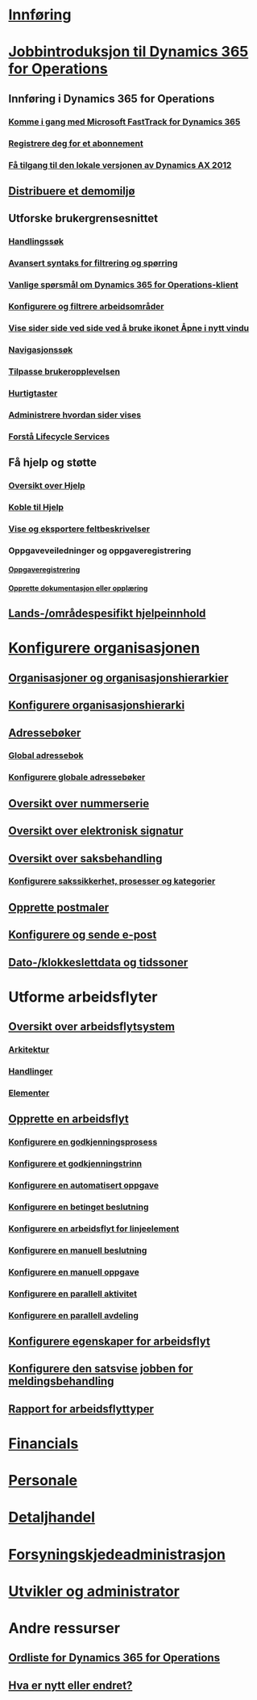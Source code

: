 # [Innføring](index.md)

# [Jobbintroduksjon til Dynamics 365 for Operations](get-started/onboarding-home.md)
## Innføring i Dynamics 365 for Operations
### [Komme i gang med Microsoft FastTrack for Dynamics 365](get-started/fasttrack-dynamics-365-overview.md)
### [Registrere deg for et abonnement](/dynamics365/operations/dev-itpro/dev-tools/sign-up-preview-subscription?toc=/dynamics365/operations/toc.json)
### [Få tilgang til den lokale versjonen av Dynamics AX 2012](/dynamics365/operations/dev-itpro/deployment/csp-download-customersource?toc=/dynamics365/operations/toc.json)
## [Distribuere et demomiljø](/dynamics365/operations/dev-itpro/deployment/deploy-demo-environment?toc=/dynamics365/operations/toc.json)

## Utforske brukergrensesnittet
### [Handlingssøk](get-started/action-search.md)
### [Avansert syntaks for filtrering og spørring](get-started/advanced-filtering-query-options.md)
### [Vanlige spørsmål om Dynamics 365 for Operations-klient](get-started/client-faq.md)
### [Konfigurere og filtrere arbeidsområder](get-started/configure-filter-workspaces.md)
### [Vise sider side ved side ved å bruke ikonet Åpne i nytt vindu](get-started/display-pages-side-by-side.md)
### [Navigasjonssøk](get-started/navigation-search.md)
### [Tilpasse brukeropplevelsen](get-started/personalize-user-experience.md)
### [Hurtigtaster](get-started/shortcut-keys.md)
### [Administrere hvordan sider vises](get-started/window-management.md)
### [Forstå Lifecycle Services](/dynamics365/operations/dev-itpro/lifecycle-services/lcs-works-lcs?toc=/dynamics365/operations/toc.json)

## Få hjelp og støtte
### [Oversikt over Hjelp](/dynamics365/operations/dev-itpro/get-started/help-overview?toc=/dynamics365/operations/toc.json)
### [Koble til Hjelp](/dynamics365/operations/dev-itpro/get-started/help-connect?toc=/dynamics365/operations/toc.json)
### [Vise og eksportere feltbeskrivelser](get-started/view-export-field-descriptions.md)

### Oppgaveveiledninger og oppgaveregistrering
#### [Oppgaveregistrering](/dynamics365/operations/dev-itpro/user-interface/task-recorder?toc=/dynamics365/operations/toc.json)
#### [Opprette dokumentasjon eller opplæring](/dynamics365/operations/dev-itpro/user-interface/task-recorder?toc=/dynamics365/operations/toc.json)

## [Lands-/områdespesifikt hjelpeinnhold](/dynamics365/operations/dev-itpro/lcs-solutions/country-region?toc=/dynamics365/operations/toc.json)

# [Konfigurere organisasjonen](organization-administration/organization-administration-home-page.md)
## [Organisasjoner og organisasjonshierarkier](organization-administration/organizations-organizational-hierarchies.md)
## [Konfigurere organisasjonshierarki](organization-administration/plan-organizational-hierarchy.md)
## [Adressebøker](organization-administration/qa-address-books.md)
### [Global adressebok](organization-administration/overview-global-address-book.md)
### [Konfigurere globale adressebøker](organization-administration/plan-configuration-global-address-book-additional-address-books.md)
## [Oversikt over nummerserie](organization-administration/number-sequence-overview.md)
## [Oversikt over elektronisk signatur](organization-administration/electronic-signature-overview.md)
## [Oversikt over saksbehandling](organization-administration/cases.md)
### [Konfigurere sakssikkerhet, prosesser og kategorier](organization-administration/plan-case-management.md)
## [Opprette postmaler](organization-administration/record-templates.md)
## [Konfigurere og sende e-post](organization-administration/configure-email.md)
## [Dato-/klokkeslettdata og tidssoner](organization-administration/date-time-zones.md)

# Utforme arbeidsflyter
## [Oversikt over arbeidsflytsystem](organization-administration/overview-workflow-system.md)
### [Arkitektur](organization-administration/workflow-system-architecture.md)
### [Handlinger](organization-administration/workflow-actions.md)
### [Elementer](organization-administration/workflow-elements.md)
## [Opprette en arbeidsflyt](organization-administration/create-workflow.md)
### [Konfigurere en godkjenningsprosess](organization-administration/configure-approval-process-workflow.md)
### [Konfigurere et godkjenningstrinn](organization-administration/configure-approval-step-workflow.md)
### [Konfigurere en automatisert oppgave](organization-administration/configure-automated-task-workflow.md)
### [Konfigurere en betinget beslutning](organization-administration/configure-conditional-decision-workflow.md)
### [Konfigurere en arbeidsflyt for linjeelement](organization-administration/configure-line-item-workflow.md)
### [Konfigurere en manuell beslutning](organization-administration/configure-manual-decision-workflow.md)
### [Konfigurere en manuell oppgave](organization-administration/configure-manual-task-workflow.md)
### [Konfigurere en parallell aktivitet](organization-administration/configure-parallel-activity-workflow.md)
### [Konfigurere en parallell avdeling](organization-administration/configure-parallel-branch-workflow.md)
## [Konfigurere egenskaper for arbeidsflyt](organization-administration/configure-workflow-properties.md)
## [Konfigurere den satsvise jobben for meldingsbehandling](organization-administration/workflow-batch-job-critical.md)
## [Rapport for arbeidsflyttyper](organization-administration/workflow-types-report.md)

# [Financials](/dynamics365/operations/financials/index)

# [Personale](/dynamics365/operations/human-resources/index)

# [Detaljhandel](/dynamics365/operations/retail/index)

# [Forsyningskjedeadministrasjon](/dynamics365/operations/supply-chain/index)

# [Utvikler og administrator](/dynamics365/operations/dev-itpro/index)

# Andre ressurser
## [Ordliste for Dynamics 365 for Operations](get-started/glossary.md)
## [Hva er nytt eller endret?](/dynamics365/operations/dev-itpro/get-started/whats-new-changed?toc=/dynamics365/operations/toc.json)

